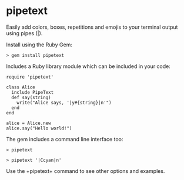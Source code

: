 # pipetext

Easily add colors, boxes, repetitions and emojis to your terminal output using pipes (|).

Install using the Ruby Gem:

```
> gem install pipetext
```

Includes a Ruby library module which can be included in your code:

```
require 'pipetext'

class Alice
  include PipeText
  def say(string)
    write("Alice says, '|y#{string}|n'")
  end
end

alice = Alice.new
alice.say("Hello world!")
```

The gem includes a command line interface too:
```
> pipetext

> pipetext '|Ccyan|n'
```

Use the +pipetext+ command to see other options and examples.
